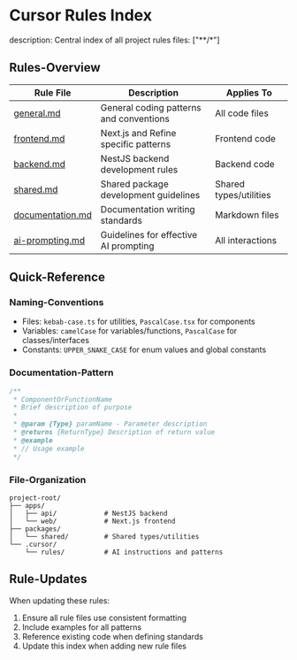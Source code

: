 # Cursor Rules Index
description: Central index of all project rules
files: ["**/*"]

## Rules-Overview

| Rule File | Description | Applies To |
|-----------|-------------|------------|
| [general.md](./general.md) | General coding patterns and conventions | All code files |
| [frontend.md](./frontend.md) | Next.js and Refine specific patterns | Frontend code |
| [backend.md](./backend.md) | NestJS backend development rules | Backend code |
| [shared.md](./shared.md) | Shared package development guidelines | Shared types/utilities |
| [documentation.md](./documentation.md) | Documentation writing standards | Markdown files |
| [ai-prompting.md](./ai-prompting.md) | Guidelines for effective AI prompting | All interactions |

## Quick-Reference

### Naming-Conventions

- Files: `kebab-case.ts` for utilities, `PascalCase.tsx` for components
- Variables: `camelCase` for variables/functions, `PascalCase` for classes/interfaces
- Constants: `UPPER_SNAKE_CASE` for enum values and global constants

### Documentation-Pattern

```typescript
/**
 * ComponentOrFunctionName
 * Brief description of purpose
 *
 * @param {Type} paramName - Parameter description
 * @returns {ReturnType} Description of return value
 * @example
 * // Usage example
 */
```

### File-Organization

```
project-root/
├── apps/
│   ├── api/            # NestJS backend
│   └── web/            # Next.js frontend
├── packages/
│   └── shared/         # Shared types/utilities
└── .cursor/
    └── rules/          # AI instructions and patterns
```

## Rule-Updates

When updating these rules:

1. Ensure all rule files use consistent formatting
2. Include examples for all patterns
3. Reference existing code when defining standards
4. Update this index when adding new rule files 